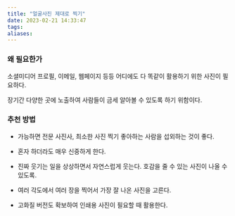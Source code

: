 ```yaml
---
title: "얼굴사진 제대로 찍기"
date: 2023-02-21 14:33:47
tags: 
aliases:
---
```


### 왜 필요한가

소셜미디어 프로필, 이메일, 웹페이지 등등 어디에도 다 똑같이 활용하기 위한 사진이 필요하다. 

장기간 다양한 곳에 노출하여 사람들이 금세 알아볼 수 있도록 하기 위함이다.


### 추천 방법 

- 가능하면 전문 사진사, 최소한 사진 찍기 좋아하는 사람을 섭외하는 것이 좋다.  

- 혼자 하더라도 매우 신중하게 한다.
 
- 진짜 웃기는 일을 상상하면서 자연스럽게 웃는다.  호감을 줄 수 있는 사진이 나올 수 있도록.
 
- 여러 각도에서 여러 장을 찍어서 가장 잘 나온 사진을 고른다.  
 
- 고화질 버전도 확보하여 인쇄용 사진이 필요할 때 활용한다.
